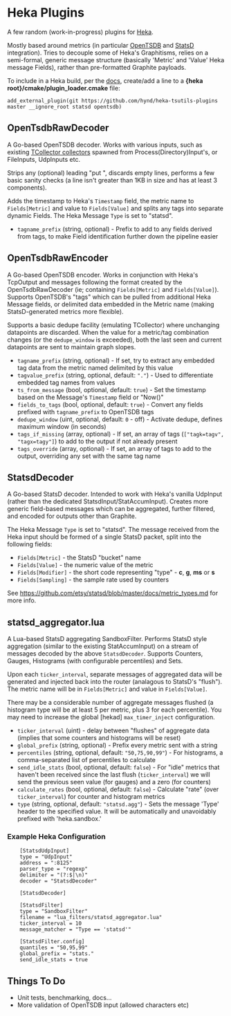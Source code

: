 # Heka Plugins

A few random (work-in-progress) plugins for [Heka](https://github.com/mozilla-services/heka).

Mostly based around metrics (in particular [OpenTSDB](https://github.com/OpenTSDB/opentsdb) and [StatsD](https://github.com/etsy/statsd) integration).
Tries to decouple some of Heka's Graphitisms, relies on a semi-formal, generic message structure (basically 'Metric' and 'Value' Heka message Fields), rather than pre-formatted Graphite payloads.

To include in a Heka build, per the [docs](https://hekad.readthedocs.org/en/latest/installing.html#building-hekad-with-external-plugins), create/add a line to a __{heka root}/cmake/plugin_loader.cmake__ file:
```
add_external_plugin(git https://github.com/hynd/heka-tsutils-plugins master __ignore_root statsd opentsdb)
```

## OpenTsdbRawDecoder
A Go-based OpenTSDB decoder.  Works with various inputs, such as existing [TCollector collectors](https://github.com/OpenTSDB/tcollector/tree/master/collectors/0) spawned from Process(Directory)Input's, or FileInputs, UdpInputs etc.

Strips any (optional) leading "put ", discards empty lines, performs a few basic sanity checks (a line isn't greater than 1KB in size and has at least 3 components).

Adds the timestamp to Heka's `Timestamp` field, the metric name to `Fields[Metric]` and value to `Fields[Value]` and splits any tags into separate dynamic Fields.  The Heka Message `Type` is set to "statsd".

* `tagname_prefix` (string, optional) - Prefix to add to any fields derived from tags, to make Field identification further down the pipeline easier


## OpenTsdbRawEncoder
A Go-based OpenTSDB encoder.  Works in conjunction with Heka's TcpOutput and messages following the format created by the OpenTsdbRawDecoder (ie; containing `Fields[Metric]` and `Fields[Value]`).
Supports OpenTSDB's "tags" which can be pulled from additional Heka Message fields, or delimited data embedded in the Metric name (making StatsD-generated metrics more flexible).

Supports a basic dedupe facility (emulating TCollector) where unchanging datapoints are discarded.  When the value for a metric/tag combination changes (or the `dedupe_window` is exceeded), both the last seen and current datapoints are sent to maintain graph slopes.

* `tagname_prefix` (string, optional) - If set, try to extract any embedded tag data from the metric named delimited by this value
* `tagvalue_prefix` (string, optional, default: `"."`) - Used to differentiate embedded tag names from values
* `ts_from_message` (bool, optional, default: `true`) - Set the timestamp based on the Message's `Timestamp` field or "Now()"
* `fields_to_tags` (bool, optional, default: `true`) - Convert any fields prefixed with `tagname_prefix` to OpenTSDB tags
* `dedupe_window` (uint, optional, default: `0` - off) - Activate dedupe, defines maximum window (in seconds)
* `tags_if_missing` (array, optional) - If set, an array of tags (`["tagk=tagv", "tagx=tagy"]`) to add to the output if not already present
* `tags_override` (array, optional) - If set, an array of tags to add to the output, overriding any set with the same tag name

## StatsdDecoder
A Go-based StatsD decoder.  Intended to work with Heka's vanilla UdpInput (rather than the dedicated StatsdInput/StatAccumInput).  Creates more generic field-based messages which can be aggregated, further filtered, and encoded for outputs other than Graphite.

The Heka Message `Type` is set to "statsd".  The message received from the Heka input should be formed of a single StatsD packet, split into the following fields:

* `Fields[Metric]`   - the StatsD "bucket" name
* `Fields[Value]`    - the numeric value of the metric
* `Fields[Modifier]` - the short code representing "type" - **c**, **g**, **ms** or **s**
* `Fields[Sampling]` - the sample rate used by counters

See https://github.com/etsy/statsd/blob/master/docs/metric_types.md for more info.


## statsd_aggregator.lua
A Lua-based StatsD aggregating SandboxFilter.  Performs StatsD style aggregation (similar to the existing StatAccumInput) on a stream of messages decoded by the above `StatsdDecoder`.  Supports Counters, Gauges, Histograms (with configurable percentiles) and Sets.

Upon each `ticker_interval`, separate messages of aggregated data will be generated and injected back into the router (analagous to StatsD's "flush").  The metric name will be in `Fields[Metric]` and value in `Fields[Value]`.

There may be a considerable number of aggregate messages flushed (a histogram type will be at least 5 per metric, plus 3 for each percentile). You may need to increase the global \[hekad\] `max_timer_inject` configuration.

* `ticker_interval` (uint) - delay between "flushes" of aggregate data (implies that some counters and histograms will be reset)
* `global_prefix` (string, optional) - Prefix every metric sent with a string
* `percentiles` (string, optional, default: `"50,75,90,99"`) - For histograms, a comma-separated list of percentiles to calculate
* `send_idle_stats` (bool, optional, default: `false`) - For "idle" metrics that haven't been received since the last flush (`ticker_interval`) we will send the previous seen value (for gauges) and a zero (for counters)
* `calculate_rates` (bool, optional, default: `false`) - Calculate "rate" (over `ticker_interval`) for counter and histogram metrics
* `type` (string, optional, default: `"statsd.agg"`) - Sets the message 'Type' header to the specified value.  It will be automatically and unavoidably prefixed with 'heka.sandbox.'

### Example Heka Configuration
```
    [StatsdUdpInput]
    type = "UdpInput"
    address = ":8125"
    parser_type = "regexp"
    delimiter = "(?:$|\n)"
    decoder = "StatsdDecoder"

    [StatsdDecoder]

    [StatsdFilter]
    type = "SandboxFilter"
    filename = "lua_filters/statsd_aggregator.lua"
    ticker_interval = 10
    message_matcher = "Type == 'statsd'"

    [StatsdFilter.config]
    quantiles = "50,95,99"
    global_prefix = "stats."
    send_idle_stats = true
```

## Things To Do
* Unit tests, benchmarking, docs...
* More validation of OpenTSDB input (allowed characters etc)
